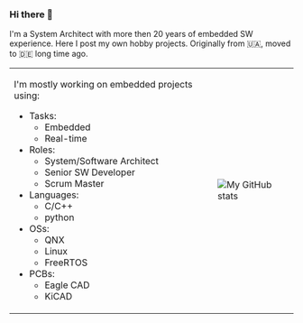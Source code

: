 ### Hi there 👋

I'm a System Architect with more then 20 years of embedded SW experience. Here I post my own hobby projects. Originally from 🇺🇦, moved to 🇩🇪 long time ago.

<table style="width:100%" cellspacing="0" cellpadding="0"><tr><td>

I'm mostly working on embedded projects using:

- Tasks:
  - Embedded
  - Real-time
- Roles:
  - System/Software Architect
  - Senior SW Developer
  - Scrum Master
- Languages:
  - C/C++
  - python
- OSs:
  - QNX
  - Linux
  - FreeRTOS
- PCBs:
  - Eagle CAD
  - KiCAD

</td><td>

![My GitHub stats](https://github-readme-stats.vercel.app/api?username=red-scorp&show_icons=true)

</td></tr></table>

<!--
**red-scorp/red-scorp** is a ✨ _special_ ✨ repository because its `README.md` (this file) appears on your GitHub profile.

Here are some ideas to get you started:

- 🔭 I’m currently working on ...
- 🌱 I’m currently learning ...
- 👯 I’m looking to collaborate on ...
- 🤔 I’m looking for help with ...
- 💬 Ask me about ...
- 📫 How to reach me: ...
- 😄 Pronouns: ...
- ⚡ Fun fact: ...
-->
